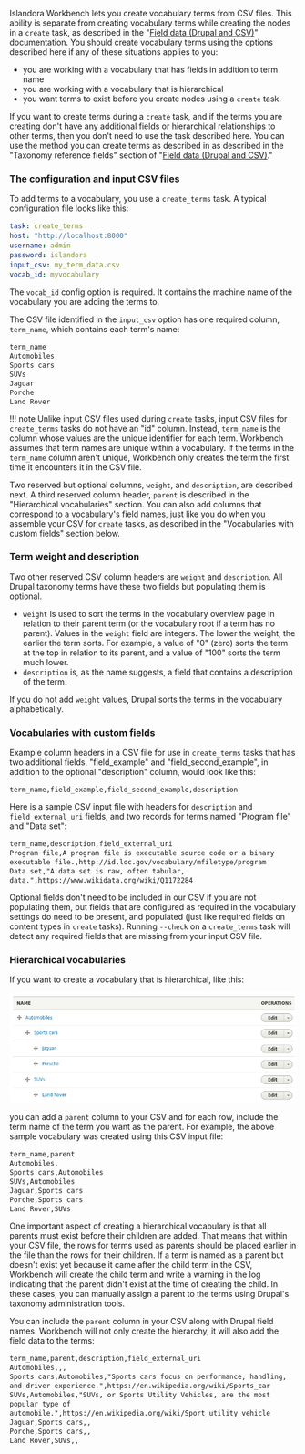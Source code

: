 Islandora Workbench lets you create vocabulary terms from CSV files. This ability is separate from creating vocabulary terms while creating the nodes in a `create` task, as described in the "[Field data (Drupal and CSV)](/islandora_workbench_docs/fields)" documentation. You should create vocabulary terms using the options described here if any of these situations applies to you:

* you are working with a vocabulary that has fields in addition to term name
* you are working with a vocabulary that is hierarchical
* you want terms to exist before you create nodes using a `create` task.

If you want to create terms during a `create` task, and if the terms you are creating don't have any additional fields or hierarchical relationships to other terms, then you don't need to use the task described here. You can use the method you can create terms as described in as described in the "Taxonomy reference fields" section of "[Field data (Drupal and CSV)](/islandora_workbench_docs/fields)."

### The configuration and input CSV files

To add terms to a vocabulary, you use a `create_terms` task. A typical configuration file looks like this:

```yaml
task: create_terms
host: "http://localhost:8000"
username: admin
password: islandora
input_csv: my_term_data.csv
vocab_id: myvocabulary
```

The `vocab_id` config option is required. It contains the machine name of the vocabulary you are adding the terms to. 

The CSV file identified in the `input_csv` option has one required column, `term_name`, which contains each term's name:

```text
term_name
Automobiles
Sports cars
SUVs
Jaguar
Porche
Land Rover
```

!!! note
    Unlike input CSV files used during `create` tasks, input CSV files for `create_terms` tasks do not have an "id" column. Instead, `term_name` is the column whose values are the unique identifier for each term. Workbench assumes that term names are unique within a vocabulary. If the terms in the `term_name` column aren't unique, Workbench only creates the term the first time it encounters it in the CSV file. 

Two reserved but optional columns, `weight`, and `description`, are described next. A third reserved column header, `parent` is described in the "Hierarchical vocabularies" section. You can also add columns that correspond to a vocabulary's field names, just like you do when you assemble your CSV for `create` tasks, as described in the "Vocabularies with custom fields" section below.

### Term weight and description

Two other reserved CSV column headers are `weight` and `description`. All Drupal taxonomy terms have these two fields but populating them is optional.

* `weight` is used to sort the terms in the vocabulary overview page in relation to their parent term (or the vocabulary root if a term has no parent). Values in the `weight` field are integers. The lower the weight, the earlier the term sorts. For example, a value of "0" (zero) sorts the term at the top in relation to its parent, and a value of "100" sorts the term much lower.
* `description` is, as the name suggests, a field that contains a description of the term.

If you do not add `weight` values, Drupal sorts the terms in the vocabulary alphabetically.

### Vocabularies with custom fields

Example column headers in a CSV file for use in `create_terms` tasks that has two additional fields, "field_example" and "field_second_example", in addition to the optional "description" column, would look like this:

```text
term_name,field_example,field_second_example,description
```

Here is a sample CSV input file with headers for `description` and `field_external_uri` fields, and two records for terms named "Program file" and "Data set":

```text
term_name,description,field_external_uri
Program file,A program file is executable source code or a binary executable file.,http://id.loc.gov/vocabulary/mfiletype/program
Data set,"A data set is raw, often tabular, data.",https://www.wikidata.org/wiki/Q1172284
```

Optional fields don't need to be included in our CSV if you are not populating them, but fields that are configured as required in the vocabulary settings do need to be present, and populated (just like required fields on content types in `create` tasks). Running `--check` on a `create_terms` task will detect any required fields that are missing from your input CSV file.

### Hierarchical vocabularies

If you want to create a vocabulary that is hierarchical, like this:

![Hierarchical_vocabulary](images/hierarchical_vocab.png)

you can add a `parent` column to your CSV and for each row, include the term name of the term you want as the parent. For example, the above sample vocabulary was created using this CSV input file:

```text
term_name,parent
Automobiles,
Sports cars,Automobiles
SUVs,Automobiles
Jaguar,Sports cars
Porche,Sports cars
Land Rover,SUVs
```

One important aspect of creating a hierarchical vocabulary is that all parents must exist before their children are added. That means that within your CSV file, the rows for terms used as parents should be placed earlier in the file than the rows for their children. If a term is named as a parent but doesn't exist yet because it came after the child term in the CSV, Workbench will create the child term and write a warning in the log indicating that the parent didn't exist at the time of creating the child. In these cases, you can manually assign a parent to the terms using Drupal's taxonomy administration tools. 

You can include the `parent` column in your CSV along with Drupal field names. Workbench will not only create the hierarchy, it will also add the field data to the terms:

```text
term_name,parent,description,field_external_uri
Automobiles,,,
Sports cars,Automobiles,"Sports cars focus on performance, handling, and driver experience.",https://en.wikipedia.org/wiki/Sports_car
SUVs,Automobiles,"SUVs, or Sports Utility Vehicles, are the most popular type of automobile.",https://en.wikipedia.org/wiki/Sport_utility_vehicle
Jaguar,Sports cars,,
Porche,Sports cars,,
Land Rover,SUVs,,
```
